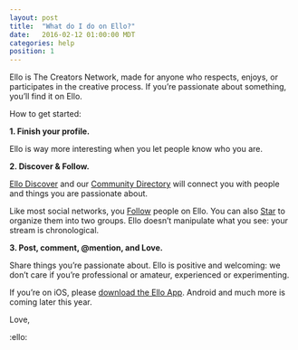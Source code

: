 ```yaml
---
layout: post
title:  "What do I do on Ello?"
date:   2016-02-12 01:00:00 MDT
categories: help
position: 1
---
```


Ello is The Creators Network, made for anyone who respects, enjoys, or participates in the creative process. If you’re passionate about something, you’ll find it on Ello.

How to get started:

**1. Finish your profile.**

Ello is way more interesting when you let people know who you are.

**2. Discover & Follow.**

[Ello Discover](https://ello.co/discover/) and our [Community Directory](https://ello.co/wtf/resources/community-directory/) will connect you with people and things you are passionate about.

Like most social networks, you [Follow](https://ello.co/following) people on Ello. You can also [Star](https://ello.co/starred) to organize them into two groups. Ello doesn’t manipulate what you see: your stream is chronological.

**3. Post, comment, @mention, and Love.**

Share things you’re passionate about. Ello is positive and welcoming: we don’t care if you’re professional or amateur, experienced or experimenting.

If you’re on iOS, please [download the Ello App](http://appstore.com/ello/ello). Android and much more is coming later this year.

Love,

:ello:
